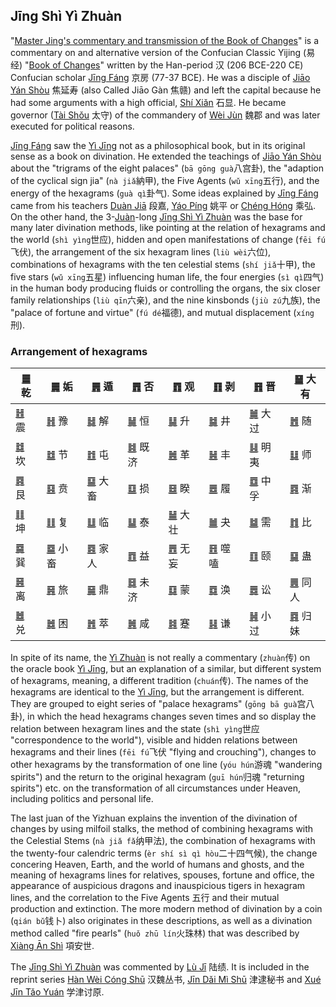 ## Jīng Shì Yì Zhuàn

"[Master Jing's commentary and transmission of the Book of Changes](https://ctext.org/jingshi-yizhuan)" is a commentary on and alternative version of the Confucian Classic Yijing (易经) "[Book of Changes](../README.md)" written by the Han-period 汉 (206 BCE-220 CE) Confucian scholar [Jīng Fáng](https://en.wikipedia.org/wiki/Jing_Fang) 京房 (77-37 BCE). He was a disciple of [Jiāo Yán Shòu](https://zh.wikipedia.org/zh-tw/焦贛) 焦延寿 (also Called Jiāo Gàn 焦赣) and left the capital because he had some arguments with a high official, [Shí Xiǎn](https://zh.wikipedia.org/wiki/石顯) 石显. He became governor ([Tài Shǒu](https://zh.wikipedia.org/zh-tw/太守) 太守) of the commandery of [Wèi Jùn](https://en.wikipedia.org/wiki/Wei_Commandery) 魏郡 and was later executed for political reasons.

[Jīng Fáng](https://en.wikipedia.org/wiki/Jing_Fang) saw the [Yì Jīng](../README.md) not as a philosophical book, but in its original sense as a book on divination. He extended the teachings of [Jiāo Yán Shòu](https://zh.wikipedia.org/zh-tw/焦贛) about the "trigrams of the eight palaces" (`bā gōng guà`八宫卦), the "adaption of the cyclical sign jia" (`nà jiǎ`納甲), the Five Agents (`wǔ xīng`五行), and the energy of the hexagrams (`guà qì`卦气). Some ideas explained by [Jīng Fáng](https://en.wikipedia.org/wiki/Jing_Fang) came from his teachers [Duàn Jiā](https://ctext.org/wiki.pl?if=gb&chapter=721908&remap=gb#) 段嘉, [Yáo Píng](https://baike.baidu.com/item/姚平/57064) 姚平 or [Chéng Hóng](https://www.cidianwang.com/lishi/renwu/2/73362zv.htm) 乘弘. On the other hand, the 3-[Juàn](https://ctext.org/dictionary.pl?if=en&char=卷)-long [Jīng Shì Yì Zhuàn](https://ctext.org/jingshi-yizhuan) was the base for many later divination methods, like pointing at the relation of hexagrams and the world (`shì yìng`世应), hidden and open manifestations of change (`fēi fú`飞伏), the arrangement of the six hexagram lines (`liù wèi`六位), combinations of hexagrams with the ten celestial stems (`shí jiǎ`十甲), the five stars (`wǔ xīng`五星) influencing human life, the four energies (`sì qì`四气) in the human body producing fluids or controlling the organs, the six closer family relationships (`liù qīn`六亲), and the nine kinsbonds (`jiù zú`九族), the "palace of fortune and virtue" (`fú dé`福德), and mutual displacement (`xíng`刑).

### Arrangement of hexagrams

| [䷀](qian.md#1) 乾 | [䷫](qian.md#44) 姤 | [䷠](qian.md#33) 遁 | [䷋](qian.md#12) 否 | [䷓](qian.md#20) 观 | [䷖](qian.md#23) 剥 | [䷢](qian.md#35) 晋 | [䷍](qian.md#14) 大有 |
|---|---|---|---|---|---|---|---|
| [䷲](zhen.md#51) 震 | [䷏](zhen.md#16) 豫 | [䷧](zhen.md#40) 解 | [䷟](zhen.md#32) 恒 | [䷭](zhen.md#46) 升 | [䷯](zhen.md#48) 井 | [䷛](zhen.md#28) 大过 | [䷐](zhen.md#17) 随 |
| [䷜](kan.md#29) 坎 | [䷻](kan.md#60) 节 | [䷂](kan.md#3) 屯 | [䷾](kan.md#63) 既济 | [䷰](kan.md#49) 革 | [䷶](kan.md#55) 丰 | [䷣](kan.md#36) 明夷 | [䷆](kan.md#7) 师 |
| [䷴](gen.md#52) 艮 | [䷕](gen.md#22) 贲 | [䷙](gen.md#26) 大畜 | [䷨](gen.md#41) 损 | [䷥](gen.md#38) 睽 | [䷉](gen.md#10) 履 | [䷼](gen.md#61) 中孚 | [䷴](gen.md#53) 渐 |
| [䷁](kun.md#2) 坤 | [䷗](kun.md#24) 复 | [䷒](kun.md#19) 临 | [䷊](kun.md#11) 泰 | [䷡](kun.md#34) 大壮 | [䷪](kun.md#43) 夬 | [䷄](kun.md#5) 需 | [䷇](kun.md#8) 比 |
| [䷸](xun.md#57) 巽 | [䷈](xun.md#9) 小畜 | [䷤](xun.md#37) 家人 | [䷩](xun.md#42) 益 | [䷘](xun.md#25) 无妄 | [䷔](xun.md#21) 噬嗑 | [䷚](xun.md#27) 颐 | [䷑](xun.md#18) 蛊  |
| [䷝](li.md#30) 离 | [䷷](li.md#56) 旅 | [䷱](li.md#50) 鼎 | [䷿](li.md#64) 未济 | [䷃](li.md#4) 蒙 | [䷺](li.md#59) 涣 | [䷅](li.md#6) 讼 | [䷌](li.md#13) 同人 |
| [䷹](dui.md#58) 兑 | [䷮](dui.md#47) 困 | [䷬](dui.md#45) 萃 | [䷞](dui.md#31) 咸 | [䷦](dui.md#39) 蹇 | [䷎](dui.md#15) 谦 | [䷽](dui.md#62) 小过 | [䷴](dui.md#54) 归妹 |

In spite of its name, the [Yì Zhuàn](https://ctext.org/jingshi-yizhuan) is not really a commentary (`zhuàn`传) on the oracle book [Yì Jīng](../README.md), but an explanation of a similar, but different system of hexagrams, meaning, a different tradition (`chuán`传). The names of the hexagrams are identical to the [Yì Jīng](../README.md), but the arrangement is different. They are grouped to eight series of "palace hexagrams" (`gōng bā guà`宫八卦), in which the head hexagrams changes seven times and so display the relation between hexagram lines and the state (`shì yìng`世应 "correspondence to the world"), visible and hidden relations between hexagrams and their lines (`fēi fú`飞伏 "flying and crouching"), changes to other hexagrams by the transformation of one line (`yóu hún`游魂 "wandering spirits") and the return to the original hexagram (`guī hún`归魂 "returning spirits") etc. on the transformation of all circumstances under Heaven, including politics and personal life.

The last juan of the Yizhuan explains the invention of the divination of changes by using milfoil stalks, the method of combining hexagrams with the Celestial Stems (`nà jiǎ fǎ`纳甲法), the combination of hexagrams with the twenty-four calendric terms (`èr shí sì qì hòu`二十四气候), the change concering Heaven, Earth, and the world of humans and ghosts, and the meaning of hexagrams lines for relatives, spouses, fortune and office, the appearance of auspicious dragons and inauspicious tigers in hexagram lines, and the correlation to the Five Agents 五行 and their mutual production and extinction. The more modern method of divination by a coin (`qián bǔ`钱卜) also originates in these descriptions, as well as a divination method called "fire pearls" (`huǒ zhū lín`火珠林) that was described by [Xiàng Ān Shì](https://zh.wikipedia.org/zh-tw/项安世) 項安世.

The [Jīng Shì Yì Zhuàn](https://ctext.org/jingshi-yizhuan) was commented by [Lù Jī](https://en.wikipedia.org/wiki/Lu_Ji_(Gongji)) 陆绩. It is included in the reprint series [Hàn Wèi Cóng Shū](https://ctext.org/library.pl?if=en&collection=27&remap=gb) 汉魏丛书, [Jīn Dǎi Mì Shū](https://baike.baidu.com/item/津逮秘书/357070) 津逮秘书 and [Xué Jīn Tǎo Yuán](https://ctext.org/library.pl?if=gb&res=81120&remap=gb) 学津讨原.
